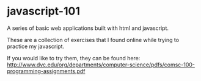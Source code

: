 javascript-101
==============

A series of basic web applications built with html and javascript.

These are a collection of exercises that I found online while trying to practice my javascript. 

If you would like to try them, they can be found here:
http://www.dvc.edu/org/departments/computer-science/pdfs/comsc-100-programming-assignments.pdf

